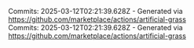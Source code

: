 Commits: 2025-03-12T02:21:39.628Z - Generated via https://github.com/marketplace/actions/artificial-grass
<br>
Commits: 2025-03-12T02:21:39.628Z - Generated via https://github.com/marketplace/actions/artificial-grass
<br>
